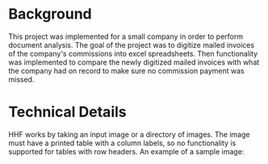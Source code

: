 # Background

This project was implemented for a small company in order to perform document analysis. The goal of the project was to digitize mailed invoices of the company's commissions
into excel spreadsheets. Then functionality was implemented to compare the newly digitized mailed invoices with what the company had on record to make sure no commission payment was missed.

# Technical Details

HHF works by taking an input image or a directory of images. The image must have a printed table with a column labels, so no functionality is supported for tables with row headers. An 
example of a sample image: 
